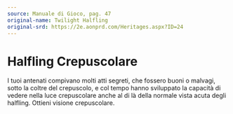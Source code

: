 ```yaml
---
source: Manuale di Gioco, pag. 47
original-name: Twilight Halfling
original-srd: https://2e.aonprd.com/Heritages.aspx?ID=24
---
```


# Halfling Crepuscolare

I tuoi antenati compivano molti atti segreti, che fossero buoni o malvagi, sotto
la coltre del crepuscolo, e col tempo hanno sviluppato la capacità di vedere
nella luce crepuscolare anche al di là della normale vista acuta degli halfling.
Ottieni visione crepuscolare.
